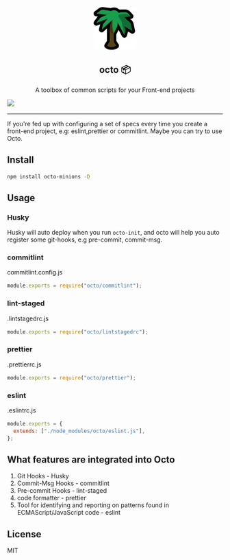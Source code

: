 <p align="center">
  <img width="100" src="https://github.com/jiaaoMario/octo/blob/HEAD/public/assets/palm_tree.png" />
</p>
<div align="center">
<h2>octo 📦</h2>
<p>A toolbox of common scripts for your Front-end projects</p>
</div>

<a href="/README-zh_CN.md">
<img src="https://img.shields.io/badge/README-%E7%AE%80%E4%BD%93%E4%B8%AD%E6%96%87-brightgreen"/>
</a>

---

If you're fed up with configuring a set of specs every time you create a front-end project, e.g: eslint,prettier or commitlint. Maybe you can try to use Octo.

## Install

```sh
npm install octo-minions -D
```

## Usage

### Husky

Husky will auto deploy when you run `octo-init`, and octo will help you auto register some git-hooks, e.g pre-commit, commit-msg.

### commitlint

commitlint.config.js

```javascript
module.exports = require("octo/commitlint");
```

### lint-staged

.lintstagedrc.js

```javascript
module.exports = require("octo/lintstagedrc");
```

### prettier

.prettierrc.js

```javascript
module.exports = require("octo/prettier");
```

### eslint

.eslintrc.js

```javascript
module.exports = {
  extends: ["./node_modules/octo/eslint.js"],
};
```

## What features are integrated into Octo

1. Git Hooks - Husky
2. Commit-Msg Hooks - commitlint
3. Pre-commit Hooks - lint-staged
4. code formatter - prettier
5. Tool for identifying and reporting on patterns found in ECMAScript/JavaScript code - eslint

## License

MIT
